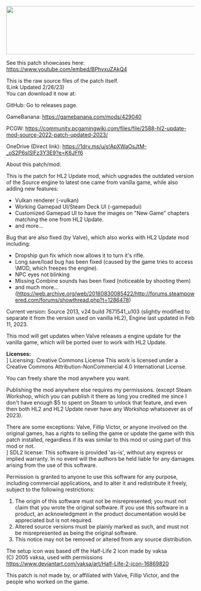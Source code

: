 <img src="https://raw.githubusercontent.com/kr0tchet/HL2UpdatePlusPlus/main/hl2u%2B%2Blogo.png" width="600" height="129"><br>

See this patch showcases here:
https://www.youtube.com/embed/BPhvxuZAkQ4

This is the raw source files of the patch itself.<br>
(Link Updated 2/26/23)<br>
You can download it now at:

GitHub: Go to releases page.

GameBanana: https://gamebanana.com/mods/429040

PCGW: https://community.pcgamingwiki.com/files/file/2588-hl2-update-mod-source-2022-patch-updated-2023/

OneDrive (Direct link): https://1drv.ms/u/s!ApXWaOsJtM-_oS2P6slSlFz3Y3E9?e=K6JFf6

About this patch/mod:

This is the patch for HL2 Update mod, which upgrades the outdated version of the Source engine to latest one came from vanilla game, while also adding new features:
- Vulkan renderer (-vulkan)
- Working Gamepad UI/Steam Deck UI (-gamepadui)
- Customized Gamepad UI to have the images on "New Game" chapters matching the one from HL2 Update.
- and more...

Bug that are also fixed (by Valve), which also works with HL2 Update mod including:
- Dropship gun fix which now allows it to turn it's rifle.
- Long save/load bug has been fixed (caused by the game tries to access \\MOD, which freezes the engine).
- NPC eyes not blinking
- Missing Combine sounds has been fixed (noticeable by shooting them)
- and much more... (https://web.archive.org/web/20160830085422/http://forums.steampowered.com/forums/showthread.php?t=1286478)

Current version: Source 2013, v24 build 7671541_u103 (slightly modified to separate it from the version used on vanilla HL2), 
Engine last updated in Feb 11, 2023.

This mod will get updates when Valve releases a engine update for the vanilla game, which will be
ported over to work with HL2 Update.

<b>Licenses:</b><br>
] Licensing:
Creative Commons License
This work is licensed under a Creative Commons Attribution-NonCommercial 4.0 International License.

You can freely share the mod anywhere you want.

Publishing the mod anywhere else requires my permissions. 
(except Steam Workshop, which you can publish it there as long you credited me 
since I don't have enough $5 to spent on Steam to unlock that feature, and even then both 
HL2 and HL2 Update never have any Workshop whatsoever as of 2023).

There are some exceptions: Valve, Fillip Victor, or anyone involved on the original games, 
has a rights to selling the game or update the game with this patch installed, regardless if its was 
similar to this mod or using part of this mod or not.
<br>
] SDL2 license:
This software is provided 'as-is', without any express or implied
warranty.  In no event will the authors be held liable for any damages
arising from the use of this software.<br>

Permission is granted to anyone to use this software for any purpose,
including commercial applications, and to alter it and redistribute it
freely, subject to the following restrictions:

1. The origin of this software must not be misrepresented; you must not
   claim that you wrote the original software. If you use this software
   in a product, an acknowledgment in the product documentation would be
   appreciated but is not required.<br>
2. Altered source versions must be plainly marked as such, and must not be
   misrepresented as being the original software.<br>
3. This notice may not be removed or altered from any source distribution.<br>

The setup icon was based off the Half-Life 2 icon made by vaksa<br>
(C) 2005 vaksa, used with permissions<br>
https://www.deviantart.com/vaksa/art/Half-Life-2-icon-16869820<br>

This patch is not made by, or affiliated with Valve, Fillip Victor, and the people who worked on the game.
